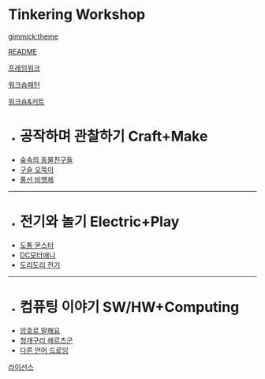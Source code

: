 <!--
  -- Name of your wiki
  -- Do NOT remove the leading `#` character.
  -->

# Tinkering Workshop


<!--
  -- Default theme
  -- (Read: http://dynalon.github.io/mdwiki/#!customizing.md#Theme_chooser)
  -->

[gimmick:theme](flatly)


<!--
  -- Navigation
  -- (Read: http://dynalon.github.io/mdwiki/#!quickstart.md#Adding_a_navigation)
  -->

[README](README.md)

[프레임워크](pages/framework.md)

[워크숍패턴](pages/patterns.md)  

[워크숍&키트]()

  * # 공작하며 관찰하기 Craft+Make
  * [숲속의 동물친구들](kits/1_animal_friends.md)
  * [구슬 오뚝이](kits/2_roly_poly.md)
  * [풍선 비행체](kits/3_balloon_rocket.md)
  - - - -
  * # 전기와 놀기 Electric+Play
  * [도통 몬스터](kits/4_dotong_monster.md)
  * [DC모터애니](kits/5_motor_ani.md)
  * [도리도리 전기](kits/6_doridori_elec.md)
  - - - -
  * # 컴퓨팅 이야기 SW/HW+Computing
  * [암호로 말해요](kits/7_weaving_code.md)
  * [청개구리 헤르츠군](kits/8_green_frog_hertz.md)
  * [다른 언어 드로잉](kits/9_2langs.md)  

[라이선스](pages/license.md)

<!-- A more complex navigation example: ----------------------------------------

[Menu Item 1]()

  * # SubMenu Heading 1
  * [SubMenu Item 1](pages/subitem1.md)
  * [SubMenu Item 2](pages/subitem2.md)
  - - - -
  * # SubMenu Heading 2
  * [SubMenu Item 3](pages/subitem3.md)
  - - - -
  * # SubMenu Heading 3
  * [SubMenu Item 3](pages/subitem3.md)

[Menu Item 2](pages/item2.md)

[Menu Item 3](pages/item3.md)

---------------------------------------------------------------------------- -->

<!--
  -- Change the Language
  -- Could be useful when there's more than one language wiki.
  -->

<!--
[Change the Language]()

  * [English (United States)](/en_US/)
  * [English (United Kingdom)](/en_GB/)
  * [Italian](/it/)
-->

<!--
  -- Let the user choose a theme
  -- (Read: http://dynalon.github.io/mdwiki/#!quickstart.md#Adding_a_navigation)
  -->

<!--
[gimmick:themechooser](Choose theme)
-->
